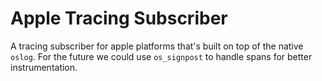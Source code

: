 # Apple Tracing Subscriber

A tracing subscriber for apple platforms that's built on top of the native `oslog`. For the future we could use `os_signpost` to handle spans for better
instrumentation.
